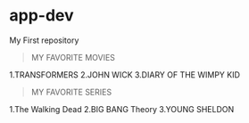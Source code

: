 # app-dev
My First repository
> MY FAVORITE MOVIES

1.TRANSFORMERS
2.JOHN WICK
3.DIARY OF THE WIMPY KID

> MY FAVORITE SERIES

1.The Walking Dead
2.BIG BANG Theory
3.YOUNG SHELDON
